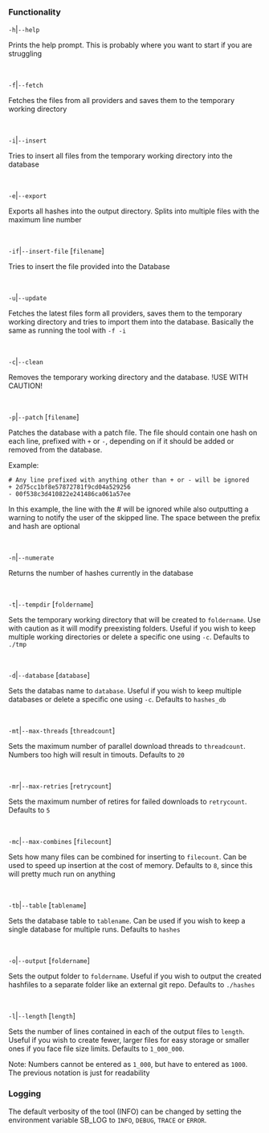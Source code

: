 ### Functionality

`-h`|`--help`

Prints the help prompt. This is probably where you want to start if you are struggling

<p>&nbsp;</p>

`-f`|`--fetch`

Fetches the files from all providers and saves them to the temporary working directory

<p>&nbsp;</p>

`-i`|`--insert`

Tries to insert all files from the temporary working directory into the database

<p>&nbsp;</p>

`-e`|`--export`

Exports all hashes into the output directory. Splits into multiple files with the maximum line number

<p>&nbsp;</p>

`-if`|`--insert-file` [`filename`]

Tries to insert the file provided into the Database

<p>&nbsp;</p>

`-u`|`--update`

Fetches the latest files form all providers, saves them to the temporary working directory and tries to import them into the database. Basically the same as running the tool with `-f -i`

<p>&nbsp;</p>

`-c`|`--clean`

Removes the temporary working directory and the database. !USE WITH CAUTION!

<p>&nbsp;</p>

`-p`|`--patch` [`filename`]

Patches the database with a patch file. The file should contain one hash on each line, prefixed with `+` or `-`, depending on if it should be added or removed from the database.

Example:

```
# Any line prefixed with anything other than + or - will be ignored
+ 2d75cc1bf8e57872781f9cd04a529256
- 00f538c3d410822e241486ca061a57ee
```

In this example, the line with the # will be ignored while also outputting a warning to notify the user of the skipped line. The space between the prefix and hash are optional

<p>&nbsp;</p>

`-n`|`--numerate`

Returns the number of hashes currently in the database

<p>&nbsp;</p>

`-t`|`--tempdir` [`foldername`]

Sets the temporary working directory that will be created to `foldername`. Use with caution as it will modify preexisting folders. Useful if you wish to keep multiple working directories or delete a specific one using `-c`. Defaults to `./tmp`

<p>&nbsp;</p>

`-d`|`--database` [`database`]

Sets the databas name to `database`. Useful if you wish to keep multiple databases or delete a specific one using `-c`. Defaults to `hashes_db`

<p>&nbsp;</p>

`-mt`|`--max-threads` [`threadcount`]

Sets the maximum number of parallel download threads to `threadcount`. Numbers too high will result in timouts. Defaults to `20`

<p>&nbsp;</p>

`-mr`|`--max-retries` [`retrycount`]

Sets the maximum number of retires for failed downloads to `retrycount`. Defaults to `5`

<p>&nbsp;</p>

`-mc`|`--max-combines` [`filecount`]

Sets how many files can be combined for inserting to `filecount`. Can be used to speed up insertion at the cost of memory. Defaults to `8`, since this will pretty much run on anything

<p>&nbsp;</p>

`-tb`|`--table` [`tablename`]

Sets the database table to `tablename`. Can be used if you wish to keep a single database for multiple runs.  Defaults to `hashes`

<p>&nbsp;</p>

`-o`|`--output` [`foldername`]

Sets the output folder to `foldername`. Useful if you wish to output the created hashfiles to a separate folder like an external git repo. Defaults to `./hashes`

<p>&nbsp;</p>

`-l`|`--length` [`length`]

Sets the number of lines contained in each of the output files to `length`. Useful if you wish to create fewer, larger files for easy storage or smaller ones if you face file size limits. Defaults to `1_000_000`.

Note: Numbers cannot be entered as `1_000`, but have to entered as `1000`. The previous notation is just for readability

### Logging

The default verbosity of the tool (INFO) can be changed by setting the environment variable SB_LOG to `INFO`, `DEBUG`, `TRACE` or `ERROR`.
